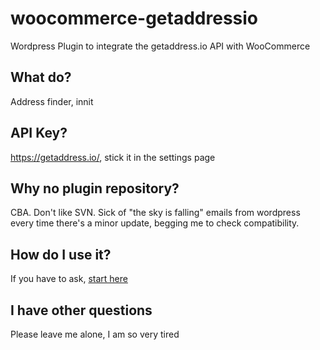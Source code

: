 # woocommerce-getaddressio
Wordpress Plugin to integrate the getaddress.io API with WooCommerce

## What do?
Address finder, innit

## API Key?
https://getaddress.io/, stick it in the settings page

## Why no plugin repository?
CBA. Don't like SVN. Sick of "the sky is falling" emails from wordpress every time there's a minor update, begging me to check compatibility.

## How do I use it?
If you have to ask, [start here](https://wordpress.com/learn/)

## I have other questions
Please leave me alone, I am so very tired
